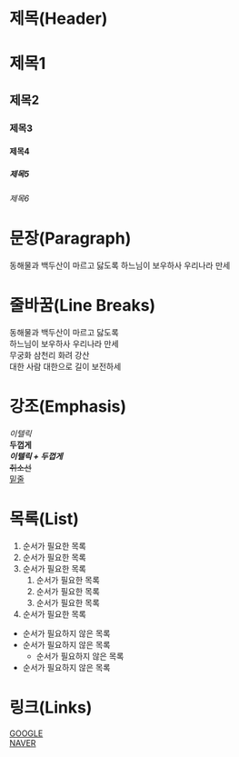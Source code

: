 <!-- # 다음에 공백을 넣어주는게 좋습니다 호환성 -->
# 제목(Header)
# 제목1
## 제목2
### 제목3
#### 제목4
##### 제목5
###### 제목6

<!-- p태그처럼 이어서 출력된다 -->
# 문장(Paragraph)
동해물과 백두산이 마르고 닳도록
하느님이 보우하사 우리나라 만세

<!-- 띄어쓰기 2번은 줄바꿈으로 인식됩니다 -->
# 줄바꿈(Line Breaks)
동해물과 백두산이 마르고 닳도록  
하느님이 보우하사 우리나라 만세  
무궁화 삼천리 화려 강산  
대한 사람 대한으로 길이 보전하세 

# 강조(Emphasis)
_이텔릭_  
**두껍게**  
**_이텔릭 + 두껍게_**  
~~취소선~~  
<u>밑줄</u>

# 목록(List)
1. 순서가 필요한 목록
1. 순서가 필요한 목록
1. 순서가 필요한 목록
    1. 순서가 필요한 목록
    1. 순서가 필요한 목록
    1. 순서가 필요한 목록
1. 순서가 필요한 목록

- 순서가 필요하지 않은 목록
- 순서가 필요하지 않은 목록
    - 순서가 필요하지 않은 목록
- 순서가 필요하지 않은 목록

# 링크(Links)
[GOOGLE](https://google.com)  
[NAVER](https://naver.com "NAVER로 이동!")